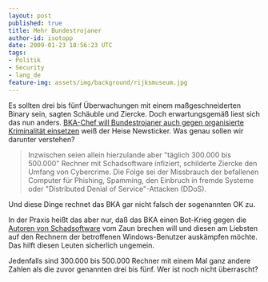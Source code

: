 ```yaml
---
layout: post
published: true
title: Mehr Bundestrojaner
author-id: isotopp
date: 2009-01-23 18:56:23 UTC
tags:
- Politik
- Security
- lang_de
feature-img: assets/img/background/rijksmuseum.jpg
---
```

Es sollten drei bis fünf Überwachungen mit einem maßgeschneiderten Binary
sein, sagten Schäuble und Ziercke. Doch erwartungsgemäß liest sich das nun
anders.
[BKA-Chef will Bundestrojaner auch gegen organisierte Kriminalität einsetzen](http://www.heise.de/newsticker/BKA-Chef-will-Bundestrojaner-auch-gegen-organisierte-Kriminalitaet-einsetzen--/meldung/122019)
weiß der Heise Newsticker. Was genau sollen wir darunter verstehen?

> Inzwischen seien allein hierzulande aber "täglich 300.000 bis 500.000"
> Rechner mit Schadsoftware infiziert, schilderte Ziercke den Umfang von
> Cybercrime. Die Folge sei der Missbrauch der befallenen Computer für
> Phishing, Spamming, den Einbruch in fremde Systeme oder "Distributed
> Denial of Service"-Attacken (DDoS).

Und diese Dinge rechnet das BKA gar nicht falsch der sogenannten OK zu.

In der Praxis heißt das aber nur, daß das BKA einen Bot-Krieg gegen die 
[Autoren von Schadsoftware](http://philosecurity.org/2009/01/12/interview-with-an-adware-author)
vom Zaun brechen will und diesen am Liebsten auf den Rechnern der
betroffenen Windows-Benutzer auskämpfen möchte. Das hilft diesen Leuten
sicherlich ungemein.

Jedenfalls sind 300.000 bis 500.000 Rechner mit einem Mal ganz andere Zahlen
als die zuvor genannten drei bis fünf. Wer ist noch nicht überrascht?
